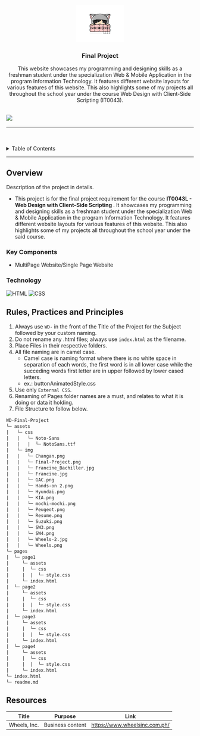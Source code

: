 <a name="readme-top">

<br/>

<br />
<div align="center">
  <a href="https://github.com/your-github-username/">
  <!-- TODO: If you want to add logo or banner you can add it here -->
    <img src="./assets/img/mochi-mochi.png" alt="mochi-mochi" width="130" height="100">
  </a>
<!-- TODO: Change Title to the name of the title of your Project -->
  <h3 align="center">Final Project</h3>
</div>
<!-- TODO: Make a short description -->
<div align="center">
  This website showcases my programming and designing skills as a freshman student under the specialization Web & Mobile Application in the program Information Technology. It features different website layouts for various features of this website. This also highlights some of my projects all throughout the school year under the course Web Design with Client-Side Scripting (IT0043).
</div>

<br />

<!-- TODO: Change the your-github-username into your github username  -->
<!-- TODO: Change the WD-Template-Project into the same name of your folder -->
![](https://visit-counter.vercel.app/counter.png?page=francinejace/WD-Final-Project)

---

<br />
<br />

<!-- TODO: If you want to add more layers for your readme -->
<details>
  <summary>Table of Contents</summary>
  <ol>
    <li>
      <a href="#overview">Overview</a>
      <ol>
        <li>
          <a href="#key-components">Key Components</a>
        </li>
        <li>
          <a href="#technology">Technology</a>
        </li>
      </ol>
    </li>
    <li>
      <a href="#rule,-practices-and-principles">Rules, Practices and Principles</a>
    </li>
    <li>
      <a href="#resources">Resources</a>
    </li>
  </ol>
</details>

---

## Overview

<!-- TODO: To be changed -->
<!-- The following are just sample -->
Description of the project in details.

- This project is for the final project requirement for the course <strong> IT0043L - Web Design with Client-Side Scripting </strong>. It showcases my programming and designing skills as a freshman student under the specialization Web & Mobile Application in the program Information Technology. It features different website layouts for various features of this website. This also highlights some of my projects all throughout the school year under the said course.

### Key Components
<!-- TODO: List of Key Components -->
<!-- The following are just sample -->
- MultiPage Website/Single Page Website

### Technology
<!-- TODO: List of Technology Used -->
![HTML](https://img.shields.io/badge/HTML-E34F26?style=for-the-badge&logo=html5&logoColor=white)
![CSS](https://img.shields.io/badge/CSS-1572B6?style=for-the-badge&logo=css3&logoColor=white)

## Rules, Practices and Principles
1. Always use `WD-` in the front of the Title of the Project for the Subject followed by your custom naming.
2. Do not rename any .html files; always use `index.html` as the filename.
3. Place Files in their respective folders.
4. All file naming are in camel case.
   - Camel case is naming format where there is no white space in separation of each words, the first word is in all lower case while the succeding words first letter are in upper followed by lower cased letters.
   - ex.: buttonAnimatedStyle.css
5. Use only `External CSS`.
6. Renaming of Pages folder names are a must, and relates to what it is doing or data it holding.
7. File Structure to follow below.

```
WD-Final-Project
└─ assets
|   └─ css
|   |   └─ Noto-Sans
|   |   |  └─ NotoSans.ttf
|   └─ img
|   |   └─ Changan.png
|   |   └─ Final-Project.png
|   |   └─ Francine_Bachiller.jpg
|   |   └─ Francine.jpg
|   |   └─ GAC.png
|   |   └─ Hands-on 2.png
|   |   └─ Hyundai.png
|   |   └─ KIA.png
|   |   └─ mochi-mochi.png
|   |   └─ Peugeot.png
|   |   └─ Resume.png
|   |   └─ Suzuki.png
|   |   └─ SW3.png
|   |   └─ SW4.png
|   |   └─ Wheels-2.jpg
|   |   └─ Wheels.png
└─ pages
|  └─ page1
|     └─ assets
|     |  └─ css
|     |  |  └─ style.css
|     └─ index.html
|  └─ page2
|     └─ assets
|     |  └─ css
|     |  |  └─ style.css
|     └─ index.html
|  └─ page3
|     └─ assets
|     |  └─ css
|     |  |  └─ style.css
|     └─ index.html
|  └─ page4
|     └─ assets
|     |  └─ css
|     |  |  └─ style.css
|     └─ index.html
└─ index.html
└─ readme.md
```

## Resources

<!-- TODO: Add References -->
| Title | Purpose | Link |
|-|-|-|
| Wheels, Inc. | Business content | https://www.wheelsinc.com.ph/ |